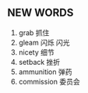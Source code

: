 ## NEW WORDS

1. grab 抓住
2. gleam 闪烁 闪光
3. nicety 细节
4. setback 挫折
5. ammunition 弹药
6. commission 委员会
